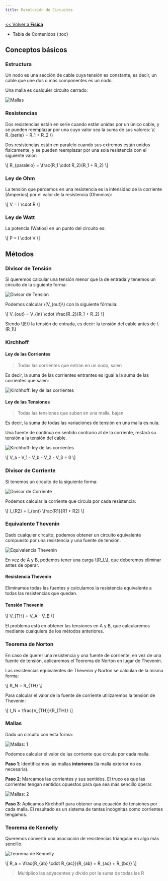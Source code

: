 ```yaml
---
title: Resolución de Circuitos
---
```


[&lt;&lt; Volver a **Física**](../ffi.md)

* Tabla de Contenidos
{:toc}

## Conceptos básicos

### Estructura

Un nodo es una sección de cable cuya tensión es constante, es decir, un cable que une dos o más componentes es un nodo.

Una malla es cualquier circuito cerrado:

![Mallas](/uploads/informatica/2/ffi/mallas.png)

### Resistencias

Dos resistencias están en serie cuando están unidas por un único cable, y se pueden reemplazar por una cuyo valor sea la suma de sus valores: \\( R_{serie} = R_1 + R_2 \\)

Dos resistencias están en paralelo cuando sus extremos están unidos físicamente, y se pueden reemplazar por una sola resistencia con el siguiente valor:

\\[ R_{paralelo} = \frac{R_1 \cdot R_2}{R_1 + R_2} \\]

### Ley de Ohm

La tensión que perdemos en una resistencia es la intensidad de la corriente (Amperios) por el valor de la resistencia (Ohmnios):

\\[ V = I \cdot R \\]

### Ley de Watt

La potencia (Watios) en un punto del circuito es:

\\[ P = I \cdot V \\]

## Métodos

### Divisor de Tensión

Si queremos calcular una tensión menor que la de entrada y tenemos un circuito de la siguiente forma:

![Divisor de Tensión](/uploads/informatica/2/ffi/divisor-tension.png)

Podemos calcular \\(V_{out}\\) con la siguiente fórmula:

\\[ V_{out} = V_{in} \cdot \frac{R_2}{R_1 + R_2} \\]

Siendo \\(E\\) la tensión de entrada, es decir: la tensión del cable antes de \\(R_1\\)

### Kirchhoff

#### Ley de las Corrientes

> Todas las corrientes que entran en un nodo, salen

Es decir, la suma de las corrientes entrantes es igual a la suma de las corrientes que salen:

![Kirchhoff: ley de las corrientes](/uploads/informatica/2/ffi/kirchhoff-corrientes.png)

#### Ley de las Tensiones

> Todas las tensiones que suben en una malla, bajan

Es decir, la suma de todas las variaciones de tensión en una malla es nula.

Una fuente de contínua en sentido contrario al de la corriente, restará su tensión a la tensión del cable.

![Kirchhoff: ley de las corrientes](/uploads/informatica/2/ffi/kirchhoff-tensiones.png)

\\[ V_a - V_1 - V_b - V_2 - V_3 = 0 \\]

### Divisor de Corriente

Si tenemos un circuito de la siguiente forma:

![Divisor de Corriente](/uploads/informatica/2/ffi/divisor-corriente.png)

Podemos calcular la corriente que circula por cada resistencia:

\\[ I_{R2} = I_{ent} \frac{R1}{R1 + R2} \\]

### Equivalente Thevenin

Dado cualquier circuito, podemos obtener un circuito equivalente compuesto por una resistencia y una fuente de tensión.

![Equivalencia Thevenin](/uploads/informatica/2/ffi/thevenin.png)

En vez de A y B, podemos tener una carga \\(R_L\\), que deberemos eliminar antes de operar.

#### Resistencia Thevenin

Eliminamos todas las fuentes y calculamos la resistencia equivalente a todas las resistencias que quedan.

#### Tensión Thevenin

\\[ V_{TH} = V_A - V_B \\]

El problema está en obtener las tensiones en A y B, que calcularemos mediante cualquiera de los métodos anteriores.

### Teorema de Norton

En caso de querer una resistencia y una fuente de corriente, en vez de una fuente de tensión, aplicaremos el Teorema de Norton en lugar de Thevenin.

Las resistencias equivalentes de Thevenin y Norton se calculan de la misma forma:

\\[ R_N = R_{TH} \\]

Para calcular el valor de la fuente de corriente utilizaremos la tensión de Thevenin:

\\[ I_N = \frac{V_{TH}}{R_{TH}} \\]

### Mallas

Dado un circuito con esta forma:

![Mallas: 1](/uploads/informatica/2/ffi/malla-1.png)

Podemos calcular el valor de las corriente que circula por cada malla.

**Paso 1**: Identificamos las mallas **interiores** (la malla exterior no es necesaria).

**Paso 2**: Marcamos las corrientes y sus sentidos. El truco es que las corrientes tengan sentidos opuestos para que sea más sencillo operar.

![Mallas: 2](/uploads/informatica/2/ffi/malla-2.png)

**Paso 3**: Aplicamos Kirchhoff para obtener una ecuación de tensiones por cada malla. El resultado es un sistema de tantas incógnitas como corrientes tengamos.

### Teorema de Kennelly

Queremos convertir una asociación de resistencias triangular en algo más sencillo.

![Teorema de Kennelly](/uploads/informatica/2/ffi/kennelly.png)

\\[ R_a = \frac{R_{ab} \cdot R_{ac}}{R_{ab} + R_{ac} + R_{bc}} \\]

> Multiplico las adyacentes y divido por la suma de todas las R
